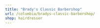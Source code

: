 ```yaml
---
title: "Brady's Classic Barbershop"
url: /columbia/bradys-classic-barbershop/
shop: hairdresser
---
```

